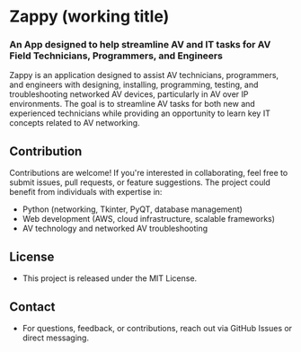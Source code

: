 # Zappy (working title)
### An App designed to help streamline AV and IT tasks for AV Field Technicians, Programmers, and Engineers
Zappy is an application designed to assist AV technicians, programmers, and engineers with designing, installing, programming, testing, and troubleshooting networked AV devices, particularly in AV over IP environments. The goal is to streamline AV tasks for both new and experienced technicians while providing an opportunity to learn key IT concepts related to AV networking.

## Contribution
Contributions are welcome! If you're interested in collaborating, feel free to submit issues, pull requests, or feature suggestions. The project could benefit from individuals with expertise in:
- Python (networking, Tkinter, PyQT, database management)
- Web development (AWS, cloud infrastructure, scalable frameworks)
- AV technology and networked AV troubleshooting

## License
- This project is released under the MIT License.

## Contact
- For questions, feedback, or contributions, reach out via GitHub Issues or direct messaging.
